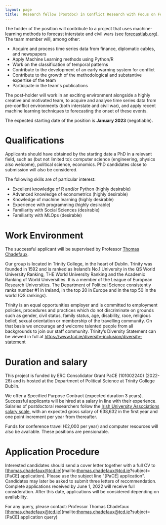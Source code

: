 ```yaml
---
layout: page
title:  Research fellow (Postdoc) in Conflict Research with Focus on Forecasting and Machine Learning
---
```


The holder of the position will contribute to a project that uses machine-learning methods to forecast interstate and civil wars (see [forecastlab.org](http://www.forecastlab.org)). The team member will, among other:

-   Acquire and process time series data from finance, diplomatic cables, and newspapers 
- Apply Machine Learning methods using Python/R 
- Work on the classification of temporal patterns 
- Contribute to the development of an early warning system for conflict 
-   Contribute to the growth of the methodological and substantive expertise of the team
-   Participate in the team's publications



The post-holder will work in an exciting environment alongside a highly creative and motivated team, to acquire and analyse time series data from pre-conflict environments (both interstate and civil war), and apply recent machine learning techniques to forecasting the onset of these events.

The expected starting date of the position is **January 2023** (negotiable).




# Qualifications

Applicants should have obtained by the starting date a PhD in a relevant field, such as (but not limited to): computer science (engineering, physics also welcome), political science, economics. PhD candidates close to submission will also be considered.

The following skills are of particular interest:

- Excellent knowledge of R and/or Python (highly desirable)
- Advanced knowledge of econometrics (highly desirable)
- Knowledge of machine learning (highly desirable)
- Experience with programming (highly desirable)
- Familiarity with Social Sciences (desirable)
- Familiarity with MLOps (desirable)


# Work Environment

The successful applicant will be supervised by Professor [Thomas Chadefaux](http://www.thomaschadefaux.com). 

Our group is located  in Trinity College, in the heart of Dublin. Trinity was founded in 1592 and is ranked as Ireland’s No.1 University in the QS World University Ranking, THE World University Ranking and the Academic Ranking of World Universities. It is a member of the League of European Research Universities. The Department of Political Science consistently ranks number #1 in Ireland, in the top 20 in Europe and in the top 50 in the world (QS rankings).

Trinity is an equal opportunities employer and is committed to employment policies, procedures and practices which do not discriminate on grounds such as gender, civil status, family status, age, disability, race, religious belief, sexual orientation or membership of the travelling community. On that basis we encourage and welcome talented people from all backgrounds to join our staff community. Trinity’s Diversity Statement can be viewed in full at https://www.tcd.ie/diversity-inclusion/diversity-statement
# Duration and salary
This project is funded by  ERC Consolidator Grant PaCE (101002240) (2022-26) and is hosted at the Department of Political Science at Trinity College Dublin.

We offer a Specified Purpose Contract (expected duration 3 years). Successful applicants will be hired at a salary in line with their experience. Salaries of postdoctoral researchers follow the [Irish University Associations salary scale](https://www.iua.ie/for-researchers/researcher-salary-scales-career-framework/#), with an expected gross salary of €38,632 in the first year and one point increment per year from thereafter. 

Funds for conference travel (€2,000 per year) and computer resources will also be available. These positions are pensionable.

# Application Procedure

Interested candidates should send a cover letter together with a full CV to [thomas.chadefaux@tcd.ie](mailto:thomas.chadefaux@tcd.ie?subject=[PaCE] application). Please use the subject line "[PaCE] application". Candidates may later be asked to submit three letters of recommendation. Complete applications received by June 1, 2022 will receive full consideration. After this date, applications will be considered depending on availability.

For any query, please contact: Professor Thomas Chadefaux [thomas.chadefaux@tcd.ie](mailto:thomas.chadefaux@tcd.ie?subject=[PaCE] application query)


